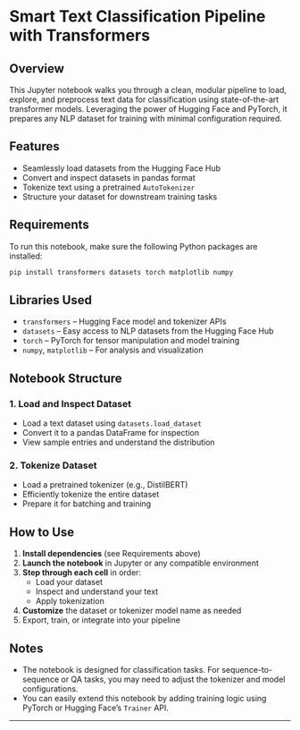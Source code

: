 # Smart Text Classification Pipeline with Transformers

## Overview

This Jupyter notebook walks you through a clean, modular pipeline to load, explore, and preprocess text data for classification using state-of-the-art transformer models. Leveraging the power of Hugging Face and PyTorch, it prepares any NLP dataset for training with minimal configuration required.

## Features

- Seamlessly load datasets from the Hugging Face Hub
- Convert and inspect datasets in pandas format
- Tokenize text using a pretrained `AutoTokenizer`
- Structure your dataset for downstream training tasks

## Requirements

To run this notebook, make sure the following Python packages are installed:

```bash
pip install transformers datasets torch matplotlib numpy
```

## Libraries Used

- `transformers` – Hugging Face model and tokenizer APIs
- `datasets` – Easy access to NLP datasets from the Hugging Face Hub
- `torch` – PyTorch for tensor manipulation and model training
- `numpy`, `matplotlib` – For analysis and visualization

## Notebook Structure

### 1. Load and Inspect Dataset

- Load a text dataset using `datasets.load_dataset`
- Convert it to a pandas DataFrame for inspection
- View sample entries and understand the distribution

### 2. Tokenize Dataset

- Load a pretrained tokenizer (e.g., DistilBERT)
- Efficiently tokenize the entire dataset
- Prepare it for batching and training

## How to Use

1. **Install dependencies** (see Requirements above)
2. **Launch the notebook** in Jupyter or any compatible environment
3. **Step through each cell** in order:
   - Load your dataset
   - Inspect and understand your text
   - Apply tokenization
4. **Customize** the dataset or tokenizer model name as needed
5. Export, train, or integrate into your pipeline

## Notes

- The notebook is designed for classification tasks. For sequence-to-sequence or QA tasks, you may need to adjust the tokenizer and model configurations.
- You can easily extend this notebook by adding training logic using PyTorch or Hugging Face’s `Trainer` API.

---
